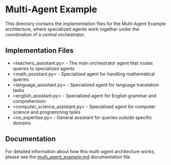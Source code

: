 # Multi-Agent Example

This directory contains the implementation files for the Multi-Agent Example architecture, where specialized agents work together under the coordination of a central orchestrator.

## Implementation Files

- \<teachers_assistant.py> - The main orchestrator agent that routes queries to specialized agents
- \<math_assistant.py> - Specialized agent for handling mathematical queries
- \<language_assistant.py> - Specialized agent for language translation tasks
- \<english_assistant.py> - Specialized agent for English grammar and comprehension
- \<computer_science_assistant.py> - Specialized agent for computer science and programming tasks
- \<no_expertise.py> - General assistant for queries outside specific domains

## Documentation

For detailed information about how this multi-agent architecture works, please see the [multi_agent_example.md](multi_agent_example/) documentation file.

